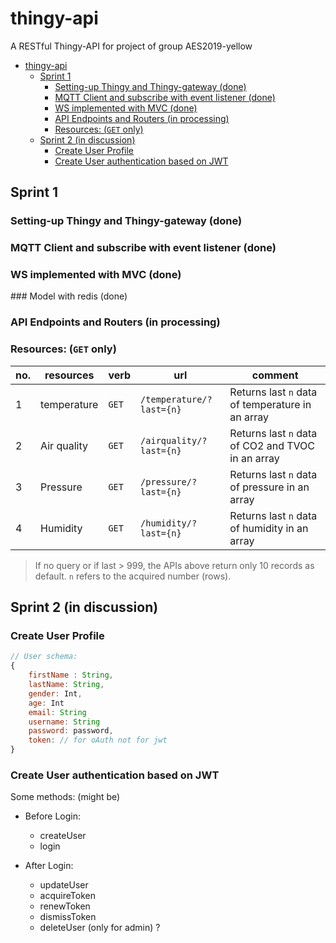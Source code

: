 # thingy-api

A RESTful Thingy-API for project of group AES2019-yellow

- [thingy-api](#thingy-api)
  - [Sprint 1](#sprint-1)
    - [Setting-up Thingy and Thingy-gateway (done)](#setting-up-thingy-and-thingy-gateway-done)
    - [MQTT Client and subscribe with event listener (done)](#mqtt-client-and-subscribe-with-event-listener-done)
    - [WS implemented with MVC (done)](#ws-implemented-with-mvc-done)
    - [API Endpoints and Routers (in processing)](#api-endpoints-and-routers-in-processing)
    - [Resources: (`GET` only)](#resources-get-only)
  - [Sprint 2 (in discussion)](#sprint-2-in-discussion)
    - [Create User Profile](#create-user-profile)
    - [Create User authentication based on JWT](#create-user-authentication-based-on-jwt)


## Sprint 1

### Setting-up Thingy and Thingy-gateway (done)

### MQTT Client and subscribe with event listener (done)

### WS implemented with MVC (done)

### Model with redis (done)

### API Endpoints and Routers (in processing)

### Resources: (`GET` only)

|no.|resources|verb|url|comment|
|--|--|--|--|--|
|1|temperature|`GET`|`/temperature/?last={n}`|Returns last `n` data of temperature in an array|
|2|Air quality|`GET`|`/airquality/?last={n}`|Returns last `n` data of CO2 and TVOC in an array|
|3|Pressure|`GET`|`/pressure/?last={n}`|Returns last `n` data of pressure in an array|
|4|Humidity|`GET`|`/humidity/?last={n}`|Returns last `n` data of humidity in an array|

> If no query or if last > 999, the APIs above return only 10 records as default.
> `n` refers to the acquired number (rows).

## Sprint 2 (in discussion)

### Create User Profile

```js
// User schema:
{
    firstName : String,
    lastName: String,
    gender: Int,
    age: Int
    email: String
    username: String
    password: password,
    token: // for oAuth not for jwt
}
```

### Create User authentication based on JWT

Some methods: (might be)

- Before Login:
  - createUser
  - login

- After Login:
  - updateUser
  - acquireToken
  - renewToken
  - dismissToken
  - deleteUser (only for admin) ?
